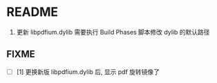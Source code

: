 #  README

1. 更新 libpdfium.dylib 需要执行 Build Phases 脚本修改 dylib 的默认路径

## FIXME

- [ ] [1] 更换新版 libpdfium.dylib 后, 显示 pdf 旋转镜像了

